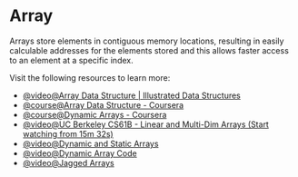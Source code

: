 # Array

Arrays store elements in contiguous memory locations, resulting in easily calculable addresses for the elements stored and this allows faster access to an element at a specific index.

Visit the following resources to learn more:

- [@video@Array Data Structure | Illustrated Data Structures](https://www.youtube.com/watch?v=QJNwK2uJyGs)
- [@course@Array Data Structure - Coursera](https://www.coursera.org/lecture/data-structures/arrays-OsBSF)
- [@course@Dynamic Arrays - Coursera](https://www.coursera.org/lecture/data-structures/dynamic-arrays-EwbnV)
- [@video@UC Berkeley CS61B - Linear and Multi-Dim Arrays (Start watching from 15m 32s)](https://archive.org/details/ucberkeley_webcast_Wp8oiO_CZZE)
- [@video@Dynamic and Static Arrays](https://www.youtube.com/watch?v=PEnFFiQe1pM&list=PLDV1Zeh2NRsB6SWUrDFW2RmDotAfPbeHu&index=6)
- [@video@Dynamic Array Code](https://www.youtube.com/watch?v=tvw4v7FEF1w&list=PLDV1Zeh2NRsB6SWUrDFW2RmDotAfPbeHu&index=5)
- [@video@Jagged Arrays](https://www.youtube.com/watch?v=1jtrQqYpt7g)
